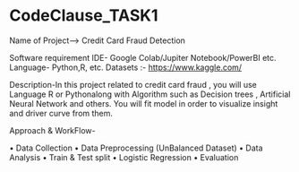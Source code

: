 # CodeClause_TASK1

Name of Project--> Credit Card Fraud Detection

Software requirement 
IDE- Google Colab/Jupiter Notebook/PowerBI etc.
Language- Python,R, etc.
Datasets :- https://www.kaggle.com/

Description-In this project related to credit card fraud , you will use Language R or Pythonalong with Algorithm such as 
Decision trees , Artificial Neural Network and others. You will fit model in order to visualize insight and driver curve from them.

Approach & WorkFlow-

•	Data Collection
•	Data Preprocessing (UnBalanced Dataset)
•	Data Analysis 
•	Train & Test split
•	Logistic Regression
•	Evaluation
